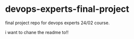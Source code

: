 # devops-experts-final-project
final project repo for devops experts 24/02 course.

i want to chane the readme to!!